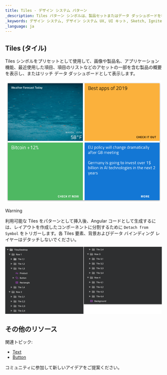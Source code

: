```yaml
---
title: Tiles - デザイン システム パターン
_description: Tiles パターン シンボルは、製品セットまたはデータ ダッシュボードを視覚的に表現するためのアプリケーション シナリオを提供します。
_keywords: デザイン システム, デザイン システム UX, UI キット, Sketch, Ignite UI for Angular, Sketch to Angular, Angular, Angular デザイン システム, Sketch から コードをエクスポート, Angular 用のデザイン キット, Sketch HTML, Sketch to HTML, Sketch UI キット
_language: ja
---
```


## Tiles (タイル)

Tiles シンボルをプリセットとして使用して、画像や製品名、アプリケーション機能、最近使用した項目、項目のリストなどのアセットの一部を含む製品の概要を表示し、またはリッチ データ ダッシュボードとして表示します。

<img class="responsive-img" src="../images/tiles.png" srcset="../images/tiles@2x.png 2x" />


> [!WARNING]
> 利用可能な Tiles をパターンとして挿入後、Angular コードとして生成するには、レイアウトを作成したコンポーネントに分割するために `Detach from Symbol` をトリガーします。各 Tiles 要素、背景およびデータ バインディング レイヤーはデタッチしないでください。

<img class="responsive-img" src="../images/tiles_detach.png" />

## その他のリソース

関連トピック:

- [Text](../components/text.md)
- [Button](../components/button.md)
  <div class="divider--half"></div>

コミュニティに参加して新しいアイデアをご提案ください。


